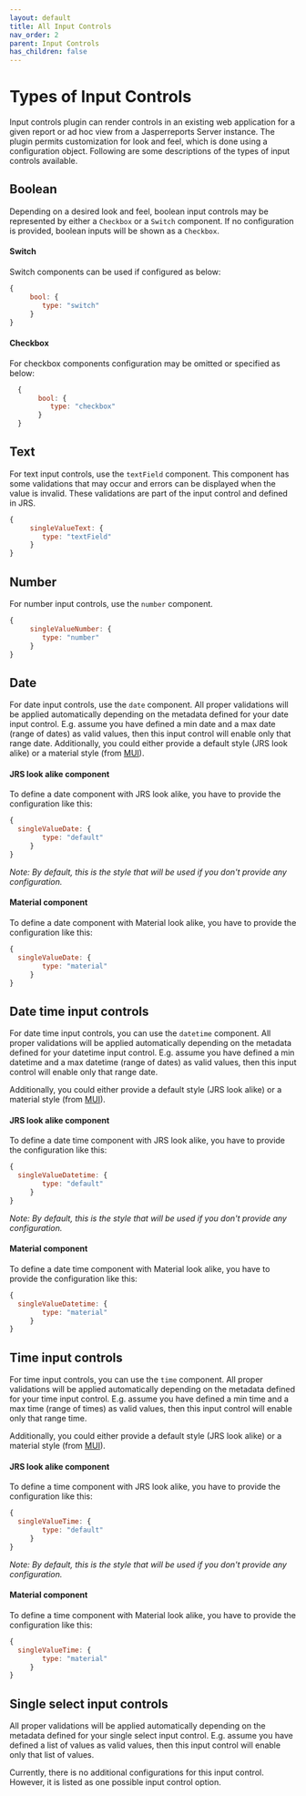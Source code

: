 ```yaml
---
layout: default
title: All Input Controls
nav_order: 2
parent: Input Controls
has_children: false
---
```

# Types of Input Controls

Input controls plugin can render controls in an existing web application for a given report or ad hoc view from a Jasperreports Server instance. The plugin permits customization for look and feel, which is done using a configuration object. Following are some descriptions of the types of input controls available.


##  Boolean
Depending on a desired look and feel, boolean input controls may be represented by either a `Checkbox` or a `Switch` component. If no configuration is provided, boolean inputs will be shown as a `Checkbox`. 

#### Switch

Switch components can be used if configured as below:
  ```js
  {
       bool: {
          type: "switch"
       }
  }
  ```

#### Checkbox
For checkbox components configuration may be omitted or specified as below:
```js
  {
       bool: {
          type: "checkbox"
       }
  }
  ```

##  Text
For text input controls, use the `textField` component. This component has some validations that may occur and errors can be displayed when the value is invalid. These validations are part of the input control and defined in JRS.

  ```js
  {
       singleValueText: {
          type: "textField"
       }
  }
  ```


##  Number
For number input controls, use the `number` component.

  ```js
  {
       singleValueNumber: {
          type: "number"
       }
  }
  ```

##  Date
For date input controls, use the `date` component.
All proper validations will be applied automatically depending on the metadata defined for your date input control.
E.g. assume you have defined a min date and a max date (range of dates) as valid values, then this input control will
enable only that range date. Additionally, you could either provide a default style (JRS look alike) or a material
style (from [MUI](https://mui.com/x/react-date-pickers/date-picker/)).

#### JRS look alike component

To define a date component with JRS look alike, you have to provide the configuration like this:
  ```js
  {
    singleValueDate: {
          type: "default"
       }
  }
  ```

_Note: By default, this is the style that will be used if you don't provide any configuration._

#### Material component
To define a date component with Material look alike, you have to provide the configuration like this:
  ```js
  {
    singleValueDate: {
          type: "material"
       }
  }
  ```

##  Date time input controls
For date time input controls, you can use the `datetime` component.
All proper validations will be applied automatically depending on the metadata defined for your datetime input control.
E.g. assume you have defined a min datetime and a max datetime (range of dates) as valid values, then this input
control will enable only that range date.

Additionally, you could either provide a default style (JRS look alike) or a material style
(from [MUI](https://mui.com/x/react-date-pickers/date-picker/)).

#### JRS look alike component

To define a date time component with JRS look alike, you have to provide the configuration like this:
  ```js
  {
    singleValueDatetime: {
          type: "default"
       }
  }
  ```

_Note: By default, this is the style that will be used if you don't provide any configuration._

#### Material component
To define a date time component with Material look alike, you have to provide the configuration like this:
  ```js
  {
    singleValueDatetime: {
          type: "material"
       }
  }
  ```

##  Time input controls
For time input controls, you can use the `time` component.
All proper validations will be applied automatically depending on the metadata defined for your time input control.
E.g. assume you have defined a min time and a max time (range of times) as valid values, then this input control will
enable only that range time. 

Additionally, you could either provide a default style (JRS look alike) or a material style
(from [MUI](https://mui.com/x/react-date-pickers/date-picker/)). 

#### JRS look alike component

To define a time component with JRS look alike, you have to provide the configuration like this:
  ```js
  {
    singleValueTime: {
          type: "default"
       }
  }
  ```

_Note: By default, this is the style that will be used if you don't provide any configuration._

#### Material component
To define a time component with Material look alike, you have to provide the configuration like this:
  ```js
  {
    singleValueTime: {
          type: "material"
       }
  }
  ```

##  Single select input controls
All proper validations will be applied automatically depending on the metadata defined for your single select input
control. E.g. assume you have defined a list of values as valid values, then this input control will enable only that
list of values. 

Currently, there is no additional configurations for this input control. However, it is listed as one possible
input control option.
